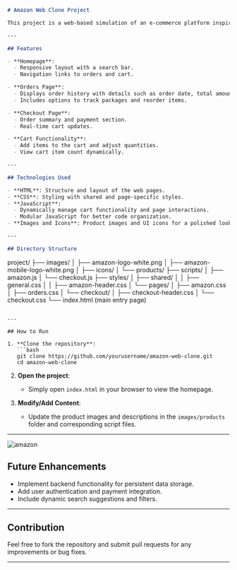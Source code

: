 
```markdown
# Amazon Web Clone Project

This project is a web-based simulation of an e-commerce platform inspired by Amazon. Users can add and remove items from their cart, search for products, and review orders. The site is responsive and optimized for various screen sizes, including mobile and tablets.

---

## Features

- **Homepage**:
  - Responsive layout with a search bar.
  - Navigation links to orders and cart.

- **Orders Page**:
  - Displays order history with details such as order date, total amount, and delivery status.
  - Includes options to track packages and reorder items.

- **Checkout Page**:
  - Order summary and payment section.
  - Real-time cart updates.

- **Cart Functionality**:
  - Add items to the cart and adjust quantities.
  - View cart item count dynamically.

---

## Technologies Used

- **HTML**: Structure and layout of the web pages.
- **CSS**: Styling with shared and page-specific styles.
- **JavaScript**:
  - Dynamically manage cart functionality and page interactions.
  - Modular JavaScript for better code organization.
- **Images and Icons**: Product images and UI icons for a polished look.

---

## Directory Structure

```
project/
├── images/
│   ├── amazon-logo-white.png
│   ├── amazon-mobile-logo-white.png
│   ├── icons/
│   └── products/
├── scripts/
│   ├── amazon.js
│   └── checkout.js
├── styles/
│   ├── shared/
│   │   ├── general.css
│   │   ├── amazon-header.css
│   └── pages/
│       ├── amazon.css
│       ├── orders.css
│       └── checkout/
│           ├── checkout-header.css
│           └── checkout.css
└── index.html (main entry page)
```

---

## How to Run

1. **Clone the repository**:
   ```bash
   git clone https://github.com/yourusername/amazon-web-clone.git
   cd amazon-web-clone
   ```

2. **Open the project**:
   - Simply open `index.html` in your browser to view the homepage.

3. **Modify/Add Content**:
   - Update the product images and descriptions in the `images/products` folder and corresponding script files.

---
![amazon](https://github.com/user-attachments/assets/7d966c69-b1ff-4111-b000-5f7c8661c7bf)

## Future Enhancements

- Implement backend functionality for persistent data storage.
- Add user authentication and payment integration.
- Include dynamic search suggestions and filters.

---

## Contribution

Feel free to fork the repository and submit pull requests for any improvements or bug fixes. 

---
